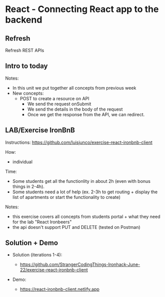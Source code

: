 

# React - Connecting React app to the backend


## Refresh

Refresh REST APIs




## Intro to today

Notes:
- In this unit we put together all concepts from previous week
- New concepts: 
  - POST to create a resource on API
    - We send the request onSubmit
    - We send the details in the body of the request
    - Once we get the response from the API, we can redirect.




## LAB/Exercise IronBnB

Instructions: https://github.com/luisjunco/exercise-react-ironbnb-client

How:
- individual

Time:
- Some students get all the functionlity in about 2h (even with bonus things in 2-4h).
- Some students need a lot of help (ex. 2-3h to get routing + display the list of apartments or start the functionality to create)


<!-- 

@Luis/TAs:
- provide help to students that struggle more, so that then can get the list of apartments quickly & they start the functionality to CREATE.


Alternative:
- Ask students who feels confident to start coding 
  - Start making small groups so that they can code in breakout rooms
  - LT in main room with students that feel less confident
  - TAs with students that don't feel confident but can do
  
-->



Notes:
- this exercise covers all concepts from students portal + what they need for the lab "React Ironbeers"
- the api doesn't support PUT and DELETE (tested on Postman)






## Solution + Demo

- Solution (iterations 1-4):
  -  https://github.com/StrangerCodingThings-Ironhack-June-22/exercise-react-ironbnb-client

- Demo: 
  - https://react-ironbnb-client.netlify.app

